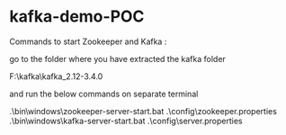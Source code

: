 # kafka-demo-POC

Commands to start Zookeeper and Kafka :

go to the folder where you have extracted the kafka folder

F:\kafka\kafka_2.12-3.4.0

and run the below commands on separate terminal 

.\bin\windows\zookeeper-server-start.bat .\config\zookeeper.properties
.\bin\windows\kafka-server-start.bat .\config\server.properties 